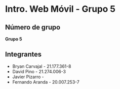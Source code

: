 # Intro. Web Móvil - Grupo 5

## Número de grupo
**Grupo 5**

## Integrantes
- Bryan Carvajal - 21.177.361-8  
- David Pino - 21.274.006-3
- Javier Pizarro - 
- Fernando Aranda - 20.007.253-7
